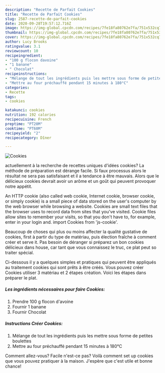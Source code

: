 ```yaml
---
description: "Recette de Parfait Cookies"
title: "Recette de Parfait Cookies"
slug: 2587-recette-de-parfait-cookies
date: 2020-09-28T19:57:12.716Z
image: https://img-global.cpcdn.com/recipes/7fe18fa80762e7fa/751x532cq70/cookies-photo-principale-de-la-recette.jpg
thumbnail: https://img-global.cpcdn.com/recipes/7fe18fa80762e7fa/751x532cq70/cookies-photo-principale-de-la-recette.jpg
cover: https://img-global.cpcdn.com/recipes/7fe18fa80762e7fa/751x532cq70/cookies-photo-principale-de-la-recette.jpg
author: Lucy Brooks
ratingvalue: 3.1
reviewcount: 10
recipeingredient:
- "100 g flocon davoine"
- "1 banane"
- " Chocolat"
recipeinstructions:
- "Mélange de tout les ingrédients puis les mettre sous forme de petites boulettes"
- "Mettre au four préchauffé pendant 15 minutes à 180°C"
categories:
- Recette
tags:
- cookies

katakunci: cookies 
nutrition: 192 calories
recipecuisine: French
preptime: "PT20M"
cooktime: "PT60M"
recipeyield: "2"
recipecategory: Dîner

---
```



![Cookies](https://img-global.cpcdn.com/recipes/7fe18fa80762e7fa/751x532cq70/cookies-photo-principale-de-la-recette.jpg)

actuellement à la recherche de recettes uniques d'idées cookies? La méthode de préparation est dérange facile. Si faux processus alors le résultat ne sera pas satisfaisant et il a tendance à être mauvais. Alors que le délicieux cookies devrait avoir un arôme et un goût qui peuvent provoquer notre appétit.

An HTTP cookie (also called web cookie, Internet cookie, browser cookie, or simply cookie) is a small piece of data stored on the user&#39;s computer by the web browser while browsing a website. Cookies are small text files that the browser uses to record data from sites that you&#39;ve visited. Cookie files allow sites to remember your visits, so that you don&#39;t have to, for example, enter in your login and. import Cookies from &#39;js-cookie&#39;.

Beaucoup de choses qui plus ou moins affecter la qualité gustative de cookies, first à partir du type de matériau, puis élection fraîche à comment créer et serve it. Pas besoin de déranger si préparez un bon cookies délicieux dans house, car tant que vous connaissez le truc, ce plat peut so traiter spécial.


Ci-dessous il y a quelques simples et pratiques qui peuvent être appliqués au traitement cookies qui sont prêts à être créés. Vous pouvez créer Cookies utiliser 3 matériau et 2 étapes création. Voici les étapes dans préparer le plat.

<!--inarticleads1-->

##### Les ingrédients nécessaires pour faire Cookies:

1. Prendre 100 g flocon d&#39;avoine
1. Fournir 1 banane
1. Fournir  Chocolat




<!--inarticleads2-->

##### Instructions Créer Cookies:

1. Mélange de tout les ingrédients puis les mettre sous forme de petites boulettes
1. Mettre au four préchauffé pendant 15 minutes à 180°C





Comment allez-vous? Facile n'est-ce pas? Voilà comment set up cookies que vous pouvez pratiquer à la maison. J'espère que c'est utile et bonne chance!
